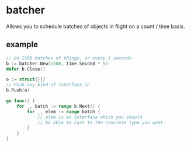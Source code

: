 # batcher

Allows you to schedule batches of objects in flight on a count / time basis.

## example

```go
// Do 1500 batches of things, or every 5 seconds
b := batcher.New(1500, time.Second * 5)
defer b.Close()

o := struct{}{}
// Push any kind of interface in
b.Push(o)

go func() {
	for _, batch := range b.Next() {
		for _, elem := range batch {
			// elem is an interface which you should
			// be able to cast to the concrete type you want.
		}
	}
}
```
